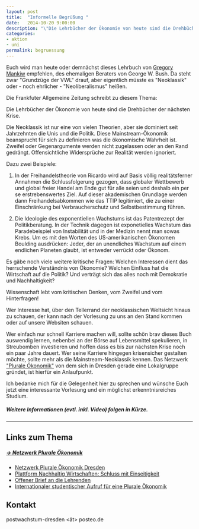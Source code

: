 ```yaml
---
layout: post
title:  "Informelle Begrüßung "
date:   2014-10-20 9:00:00
description: "\"Die Lehrbücher der Ökonomie von heute sind die Drehbücher der nächsten Krise.\""
categories:
- aktion
- uni
permalink: begruessung
---
```


Euch wird man heute oder demnächst dieses Lehrbuch von [Gregory Mankiw](http://harvardpolitics.com/harvard/an-open-letter-to-greg-mankiw/) empfehlen, des ehemaligen Beraters von George W. Bush. Da steht zwar "Grundzüge der VWL" drauf, aber eigentlich müsste es "Neoklassik" oder - noch ehrlicher  - "Neoliberalismus" heißen.

Die Frankfuter Allgemeine Zeitung schreibt zu diesem Thema:

Die Lehrbücher der Ökonomie von heute sind die Drehbücher der nächsten Krise.

Die Neoklassik ist nur eine von vielen Theorien, aber sie dominiert seit Jahrzehnten die Unis und die Politik. Diese Mainstream-Ökonomik beansprucht für sich zu definieren was die ökonomische Wahrheit ist. Zweifel oder Gegenargumente werden nicht zugelassen oder an den Rand gedrängt. Offensichtliche Widersprüche zur Realität werden ignoriert.

Dazu zwei Beispiele:
1. In der Freihandelstheorie  von Ricardo wird auf Basis völlig realitätsferner Annahmen die Schlussfolgerung gezogen, dass globaler Wettbewerb und global freier Handel am Ende gut für alle seien und deshalb ein per se erstrebenswertes Ziel. Auf dieser akademischen Grundlage werden dann Freihandelsabkommen wie das TTIP legitimiert, die zu einer Einschränkung bei Verbraucherschutz und Selbstbestimmung führen.

2. Die Ideologie des exponentiellen Wachstums ist das Patentrezept der Politikberatung. In der Technik dagegen ist exponetielles Wachstum das Paradebeispiel von Instabilität und in der Medizin nennt man sowas Krebs. Um es mit den Worten des US-amerikanischen Ökonomen Boulding ausdrücken:
Jeder, der an unendliches Wachstum auf einem endlichen Planeten glaubt, ist entweder verrückt oder Ökonom.

Es gäbe noch viele weitere kritische Fragen:
Welchen Interessen dient das herrschende Verständnis von Ökonomie?
Welchen Einfluss hat die Wirtschaft auf die Politik?
Und verträgt sich das alles noch mit Demokratie und Nachhaltigkeit?

Wissenschaft lebt vom kritischen Denken, vom Zweifel und vom Hinterfragen!

Wer Interesse hat, über den Tellerrand der neoklassischen Weltsicht hinaus zu schauen, der kann nach der Vorlesung zu uns an den Stand kommen oder auf unsere Websiten schauen.

Wer einfach nur schnell Karriere machen will, sollte schön brav dieses Buch auswendig lernen, nebenbei an der Börse auf Lebensmittel spekulieren, in Streubomben investieren und hoffen dass es bis zur nächsten Krise noch ein paar Jahre dauert.
Wer seine Karriere hingegen krisensicher gestalten möchte, sollte mehr als die Mainstream-Neoklassik kennen. Das Netzwerk ["Plurale Ökonomik"](http://pluraleoekonomikdresden.wordpress.com/)  von dem sich in Dresden gerade eine Lokalgruppe gründet, ist hierfür ein Anlaufpunkt.

Ich bedanke mich für die Gelegenheit hier zu sprechen und wünsche Euch jetzt eine interessante Vorlesung und ein möglichst erkenntnisreiches Studium.

##### Weitere Informationen (evtl. inkl. Video) folgen in Kürze.

___

## Links zum Thema

##### [&rarr; Netzwerk Plurale Ökonomik](https://www.plurale-oekonomik.de/)
 * [Netzwerk Plurale Ökonomik Dresden](http://pluraleoekonomikdresden.wordpress.com/)
 * [Plattform Nachhaltig Wirtschaften: Schluss mit Einseitigkeit](http://www.nachhaltigwirtschaften.net/scripts/basics/eco-world/wirtschaft/basics.prg?session=bc6add5b54314367_345794&a_no=8331&r_index=4.1.2)
 * [Offener Brief an die Lehrenden](https://www.plurale-oekonomik.de/projekte/offener-brief/)
 * [Internationaler studentischer Aufruf für eine Plurale Ökonomik](http://www.isipe.net/home-de)

## Kontakt
postwachstum-dresden <ät> posteo.de




